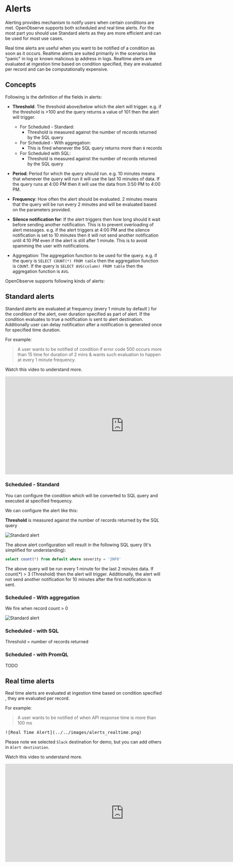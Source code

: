 # Alerts

Alerting provides mechanism to notify users when certain conditions are met. OpenObserve supports both scheduled and real time alerts. For the most part you should use Standard alerts as they are more efficient and can be used for most use cases.

Real time alerts are useful when you want to be notified of a condition as soon as it occurs. Realtime alerts are suited primarily in the scenarios like "panic" in log or known malicious ip address in logs. Realtime alerts are evaluated at ingestion time based on condition specified, they are evaluated per record and can be computationally expensive.

## Concepts

Following is the definition of the fields in alerts:

- **Threshold**: The threshold above/below which the alert will trigger. e.g. if the threshold is >100 and the query returns a value of 101 then the alert will trigger.
    - For Scheduled - Standard:
        - Threshold is measured against the number of records returned by the SQL query
    - For Scheduled - With aggregation:
        - This is fired whenever the SQL query returns more than `0` records
    - For Scheduled with SQL:
        - Threshold is measured against the number of records returned by the SQL query

- **Period**: Period for which the query should run. e.g. 10 minutes means that whenever the query will run it will use the last 10 minutes of data. If the query runs at 4:00 PM then it will use the data from 3:50 PM to 4:00 PM.

- **Frequency**: How often the alert should be evaluated. 2 minutes means that the query will be run every 2 minutes and will be evaluated based on the parameters provided.

- **Silence notification for**: If the alert triggers then how long should it wait before sending another notification. This is to prevent overloading of alert messages. e.g. if the alert triggers at 4:00 PM and the silence notification is set to 10 minutes then it will not send another notification until 4:10 PM even if the alert is still after 1 minute. This is to avoid spamming the user with notifications.

- Aggregation: The aggregation function to be used for the query. e.g. if the query is `SELECT COUNT(*) FROM table` then the aggregation function is `COUNT`. If the query is `SELECT AVG(column) FROM table` then the aggregation function is `AVG`.

OpenObserve supports following kinds of alerts:

## Standard alerts

Standard alerts are evaluated at frequency (every 1 minute by default ) for the condition of the alert, over duration specified as part of alert. If the condition evaluates to true a notification is sent to alert destination. Additionally user can delay notification after a notification is generated once for specified time duration.

For example: 

> A user wants to be notified of condition if error code 500 occurs more than 15 time for duration of 2 mins & wants such evaluation to happen at every 1 minute frequency.

Watch this video to understand more.

<iframe width="760" height="315" src="https://www.youtube.com/embed/9F0jZ_mZSlo?si=Yrlr4E6tFbD50g3h" title="YouTube video player" frameborder="0" allow="accelerometer; autoplay; clipboard-write; encrypted-media; gyroscope; picture-in-picture; web-share" referrerpolicy="strict-origin-when-cross-origin" allowfullscreen></iframe>

### Scheduled - Standard

You can configure the condition which will be converted to SQL query and executed at specified frequency.

We can configure the alert like this:

**Threshold** is measured against the number of records returned by the SQL query

![Standard alert](../../images/alerts/standard_alert.png)

The above alert configuration will result in the following SQL query (It's simplified for understanding):

```sql
select count(*) from default where severity = 'INFO' 
```

The above query will be run every 1 minute for the last 2 minutes data. If count(*) > 3 (Threshold) then the alert will trigger. Additionally, the alert will not send another notification for 10 minutes after the first notification is sent.

### Scheduled - With aggregation

We fire when record count > 0

![Standard alert](../../images/alerts/aggregation_alert.png)


### Scheduled - with SQL

Threshold = number of records returned

### Scheduled - with PromQL

TODO


## Real time alerts

Real time alerts are evaluated at ingestion time based on condition specified , they are evaluated per record.

For example: 

> A user wants to be notified of when API response time is more than 100 ms

<kbd>
![Real Time Alert](../../images/alerts_realtime.png)
</kbd>

Please note we selected `Slack` destination for demo, but you can add others in `Alert destination`.

Watch this video to understand more.

<iframe width="760" height="315" src="https://www.youtube.com/embed/QvgyHU3_wME?si=xv03MHM6KoQo8pCm" title="YouTube video player" frameborder="0" allow="accelerometer; autoplay; clipboard-write; encrypted-media; gyroscope; picture-in-picture; web-share" referrerpolicy="strict-origin-when-cross-origin" allowfullscreen></iframe>
